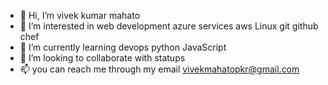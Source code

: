 - 👋 Hi, I’m vivek kumar mahato
- 👀 I’m interested in web development azure services aws Linux git github chef
- 🌱 I’m currently learning devops python JavaScript 
- 💞️ I’m looking to collaborate with statups
- 📫 you can reach me through my email vivekmahatopkr@gmail.com 

<!---
vivekmahato15/vivekmahato15 is a ✨ special ✨ repository because its `README.md` (this file) appears on your GitHub profile.
You can click the Preview link to take a look at your changes.
--->
